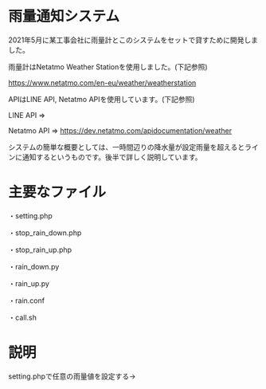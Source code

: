 # 雨量通知システム

2021年5月に某工事会社に雨量計とこのシステムをセットで貸すために開発しました。

雨量計はNetatmo Weather Stationを使用しました。(下記参照)

https://www.netatmo.com/en-eu/weather/weatherstation

APIはLINE API, Netatmo APIを使用しています。(下記参照)

LINE API =>

Netatmo API => https://dev.netatmo.com/apidocumentation/weather

システムの簡単な概要としては、一時間辺りの降水量が設定雨量を超えるとラインに通知するというものです。後半で詳しく説明しています。



# 主要なファイル

・setting.php

・stop_rain_down.php

・stop_rain_up.php

・rain_down.py

・rain_up.py

・rain.conf

・call.sh

# 説明


setting.phpで任意の雨量値を設定する→
